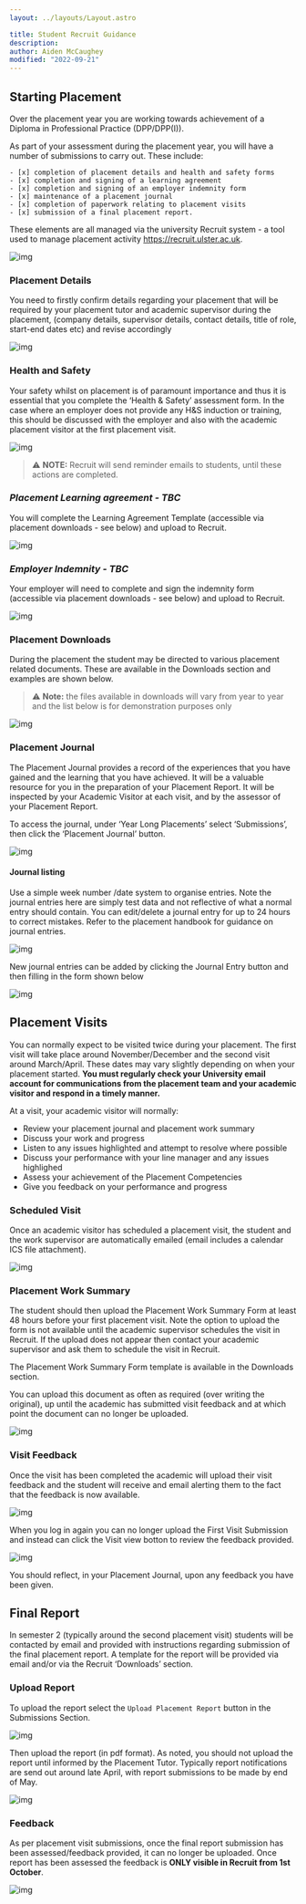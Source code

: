 ```yaml
---
layout: ../layouts/Layout.astro

title: Student Recruit Guidance
description: 
author: Aiden McCaughey
modified: "2022-09-21"
---
```


## Starting Placement

Over the placement year you are working towards achievement of a Diploma in Professional Practice (DPP/DPP(I)).

As part of your assessment during the placement year, you will have a number of submissions to carry out. These include:

    - [x] completion of placement details and health and safety forms
    - [x] completion and signing of a learning agreement
    - [x] completion and signing of an employer indemnity form
    - [x] maintenance of a placement journal
    - [x] completion of paperwork relating to placement visits
    - [x] submission of a final placement report.

These elements are all managed via the university Recruit system - a tool used to manage placement activity <https://recruit.ulster.ac.uk>.

![img](/recruit/student/1-login.png)

### Placement Details

You need to firstly confirm details regarding your placement that will be required by your placement tutor and academic supervisor during the placement, (company details, supervisor details, contact details, title of role, start-end dates etc) and revise accordingly

![img](/recruit/student/2-details.png)

### Health and Safety

Your safety whilst on placement is of paramount importance and thus it is essential that you complete the ‘Health & Safety’ assessment form. In the case where an employer does not provide any H&S induction or training, this should be discussed with the employer and also with the academic placement visitor at the first placement visit.

![img](/recruit/student/2-hs.png)

>⚠️  **NOTE:** Recruit will send reminder emails to students, until these actions are completed.

### *Placement Learning agreement  - TBC*

You will complete the Learning Agreement Template (accessible via placement downloads - see below) and upload to Recruit.

![img]()

### *Employer Indemnity - TBC*

Your employer will need to complete and sign the indemnity form (accessible via placement downloads - see below) and upload to Recruit.

![img]()

### Placement Downloads

During the placement the student may be directed to various placement related documents. These are available in the Downloads section and examples are shown below. 

>⚠️ **Note:** the files available in downloads will vary from year to year and the list below is for demonstration purposes only

![img](/recruit/student/3-downloads.png)

### Placement Journal

The Placement Journal provides a record of the experiences that you have gained and the learning that you have achieved.  It will be a valuable resource for you in the preparation of your Placement Report. It will be inspected by your Academic Visitor at each visit, and by the assessor of your Placement Report.

To access the journal, under ‘Year Long Placements’ select ‘Submissions’, then click the ‘Placement Journal’ button.

![img](/recruit/student/4-journal-1.png)

#### Journal listing

Use a simple week number /date system to organise entries. Note the journal entries here are simply test data and not reflective of what a normal entry should contain. You can edit/delete a journal entry for up to 24 hours to correct mistakes. Refer to the placement handbook for guidance on journal entries.

![img](/recruit/student/4-journal-2.png)

New journal entries can be added by clicking the Journal Entry button and then filling in the form shown below

![img](/recruit/student/4-journal-3.png)

## Placement Visits

You can normally expect to be visited twice during your placement. The first visit will take place around November/December and the second visit around March/April. These dates may vary slightly depending on when your placement started. **You must regularly check your University email account for communications from the placement team and your academic visitor and respond in a timely manner.**

At a visit, your academic visitor will normally:

- Review your placement journal and placement work summary
- Discuss your work and progress
- Listen to any issues highlighted and attempt to resolve where possible
- Discuss your performance with your line manager and any issues highlighed
- Assess your achievement of the Placement Competencies
- Give you feedback on your performance and progress

### Scheduled Visit

Once an academic visitor has scheduled a placement visit, the student and the work supervisor are automatically emailed (email includes a calendar ICS file attachment).

![img](/recruit/student/5-visit-1.png)

### Placement Work Summary

The student should then upload the Placement Work Summary Form at least 48 hours before your first placement visit. Note the option to upload the form is not available until the academic supervisor schedules the visit in Recruit. If the upload does not appear then contact your academic supervisor and ask them to schedule the visit in Recruit.

The Placement Work Summary Form template is available in the Downloads section.

You can upload this document as often as required (over writing the original), up until the academic has submitted visit feedback and at which point the document can no longer be uploaded.

![img](/recruit/student/5-visit-2.png)

### Visit Feedback

Once the visit has been completed the academic will upload their visit feedback and the student will receive and email alerting them to the fact that the feedback is now available.

![img](/recruit/student/5-visit-3.png)

When you log in again you can no longer upload the First Visit Submission and instead can click the Visit view botton to review the feedback provided.

![img](/recruit/student/5-visit-4.png)

You should reflect, in your Placement Journal, upon any feedback you have been given.

## Final Report

In semester 2 (typically around the second placement visit) students will be contacted by email and provided with instructions regarding submission of the final placement report. A template for the report will be provided via email and/or via the Recruit ‘Downloads’ section.

### Upload Report

 To upload the report select the `Upload Placement Report` button in the Submissions Section.

![img](/recruit/student/6-report-1.png)

Then upload the report (in pdf format). As noted, you should not upload the report until informed by the Placement Tutor. Typically report notifications are send out around late April, with report submissions to be made by end of May.

![img](/recruit/student/6-report-2.png)

### Feedback

As per placement visit submissions, once the final report submission has been assessed/feedback provided, it can no longer be uploaded. Once report has been assessed the feedback is **ONLY visible in Recruit from 1st October**.

![img](/recruit/student/7-feedback.png)
